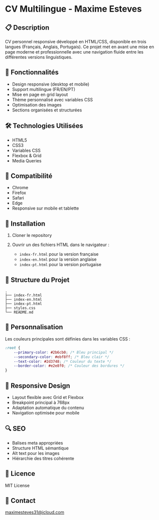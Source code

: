 
# CV Multilingue - Maxime Esteves

## 📋 Description
CV personnel responsive développé en HTML/CSS, disponible en trois langues (Français, Anglais, Portugais). Ce projet met en avant une mise en page moderne et professionnelle avec une navigation fluide entre les différentes versions linguistiques.

## 🚀 Fonctionnalités
- Design responsive (desktop et mobile)
- Support multilingue (FR/EN/PT)
- Mise en page en grid layout
- Thème personnalisé avec variables CSS
- Optimisation des images
- Sections organisées et structurées

## 🛠️ Technologies Utilisées
- HTML5
- CSS3
- Variables CSS
- Flexbox & Grid
- Media Queries

## 📱 Compatibilité
- Chrome
- Firefox
- Safari
- Edge
- Responsive sur mobile et tablette

## 🔧 Installation
1. Cloner le repository

2. Ouvrir un des fichiers HTML dans le navigateur :
   - `index-fr.html` pour la version française
   - `index-en.html` pour la version anglaise
   - `index-pt.html` pour la version portugaise

## 📂 Structure du Projet
```
.
├── index-fr.html
├── index-en.html
├── index-pt.html
├── styles.css
└── README.md
```

## 🎨 Personnalisation
Les couleurs principales sont définies dans les variables CSS :

```css
:root {
    --primary-color: #2b6cb0; /* Bleu principal */
    --secondary-color: #ebf8ff; /* Bleu clair */
    --text-color: #2d3748; /* Couleur du texte */
    --border-color: #e2e8f0; /* Couleur des bordures */
}
```

## 📱 Responsive Design
- Layout flexible avec Grid et Flexbox
- Breakpoint principal à 768px
- Adaptation automatique du contenu
- Navigation optimisée pour mobile

## 🔍 SEO
- Balises meta appropriées
- Structure HTML sémantique
- Alt text pour les images
- Hiérarchie des titres cohérente

## 📄 Licence
MIT License

## 📧 Contact
maximesteves31@icloud.com
